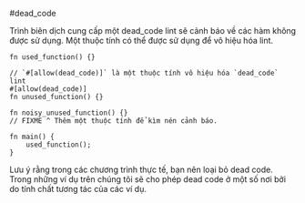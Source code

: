 #dead_code

Trình biên dịch cung cấp một dead_code lint sẽ cảnh báo về các hàm không được sử dụng. Một thuộc tính có thể được sử dụng để vô hiệu hóa lint.

```rust,mdbook-runnable,editable
fn used_function() {}

// `#[allow(dead_code)]` là một thuộc tính vô hiệu hóa `dead_code` lint
#[allow(dead_code)]
fn unused_function() {}

fn noisy_unused_function() {}
// FIXME ^ Thêm một thuộc tính để kìm nén cảnh báo. 

fn main() {
    used_function();
}
```
Lưu ý rằng trong các chương trình thực tế, bạn nên loại bỏ dead code. Trong những ví dụ trên chúng tôi sẽ cho phép dead code ở một số nơi bởi do tính chất tương tác của các ví dụ.